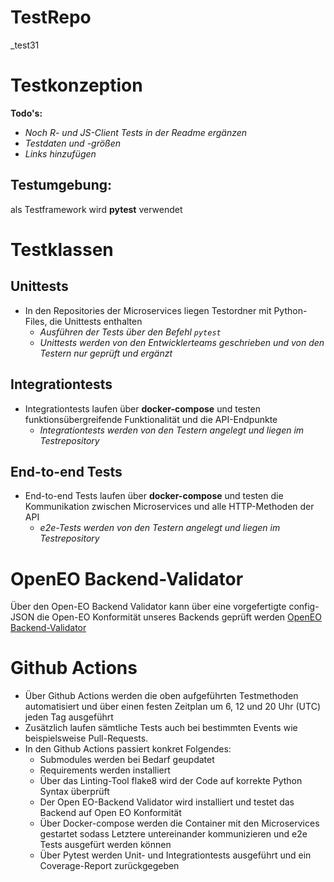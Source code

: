 # TestRepo
_test31
# Testkonzeption

**Todo's:**

 * *Noch R- und JS-Client Tests in der Readme ergänzen*
 * *Testdaten und -größen*
 * *Links hinzufügen*
 
## Testumgebung:

als Testframework wird **pytest** verwendet
   
# Testklassen

## Unittests

* In den Repositories der Microservices liegen Testordner mit Python-Files, die Unittests enthalten
   * _Ausführen der Tests über den Befehl `pytest`_
   * _Unittests werden von den Entwicklerteams geschrieben und von den Testern nur geprüft und ergänzt_

## Integrationtests

* Integrationtests laufen über **docker-compose** und testen funktionsübergreifende Funktionalität und die API-Endpunkte
  * _Integrationtests werden von den Testern angelegt und liegen im Testrepository_

## End-to-end Tests

* End-to-end Tests laufen über **docker-compose** und testen die Kommunikation zwischen Microservices und alle HTTP-Methoden der API
  * _e2e-Tests werden von den Testern angelegt und liegen im Testrepository_
  
  
# OpenEO Backend-Validator

Über den Open-EO Backend Validator kann über eine vorgefertigte config-JSON die Open-EO Konformität unseres Backends geprüft werden
[OpenEO Backend-Validator](https://github.com/Open-EO/openeo-backend-validator)

# Github Actions

 * Über Github Actions werden die oben aufgeführten Testmethoden automatisiert und über einen festen Zeitplan um 6, 12 und 20 Uhr (UTC) jeden Tag ausgeführt
 * Zusätzlich laufen sämtliche Tests auch bei bestimmten Events wie beispielsweise Pull-Requests.
 * In den Github Actions passiert konkret Folgendes: 
   * Submodules werden bei Bedarf geupdatet
   * Requirements werden installiert
   * Über das Linting-Tool flake8 wird der Code auf korrekte Python Syntax überprüft
   * Der Open EO-Backend Validator wird installiert und testet das Backend auf Open EO Konformität
   * Über Docker-compose werden die Container mit den Microservices gestartet sodass Letztere untereinander kommunizieren und e2e Tests ausgefürt werden können
   * Über Pytest werden Unit- und Integrationtests ausgeführt und ein Coverage-Report zurückgegeben 






  

